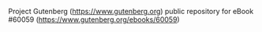 Project Gutenberg (https://www.gutenberg.org) public repository for eBook #60059 (https://www.gutenberg.org/ebooks/60059)
